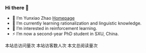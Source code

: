 ### Hi there 👋

<!--
[![tree's GitHub stats](https://github-readme-stats.vercel.app/api?username=yunxiaomr& hide=contribs,prs&show_icons=true&theme=radical)](https://github.com/anuraghazra/github-readme-stats)
[![Yunxiao's github activity graph](https://activity-graph.herokuapp.com/graph?username=ashutosh00710&theme=dracula)](https://github.com/ashutosh00710/github-readme-activity-graph)

-->
- 🔭 I’m Yunxiao Zhao [Homepage](https://yunxiaomr.github.io/)
- 🌱 I’m currently learning rationalization and linguistic knowledge.
- 🤔 I’m interested in reinforcement learning. 
- ⚡ I’m now a second-year PhD student in SXU, China. 

<span id="busuanzi_container_site_pv">
	  本站总访问量<span id="busuanzi_value_site_pv"></span>次
	  本站访客数<span id="busuanzi_value_site_uv"></span>人次
	  本文总阅读量<span id="busuanzi_value_page_pv"></span>次
 </span>

<!--
**yunxiaomr/yunxiaomr** is a ✨ _special_ ✨ repository because its `README.md` (this file) appears on your GitHub profile.

Here are some ideas to get you started:

- 🔭 I’m currently working on ...
- 🌱 I’m currently learning ...
- 👯 I’m looking to collaborate on ...
- 🤔 I’m looking for help with ...
- 💬 Ask me about ...
- 📫 How to reach me: ...
- 😄 Pronouns: ...
- ⚡ Fun fact: ...
-->

